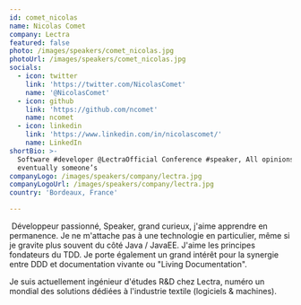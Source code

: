 ```yaml
---
id: comet_nicolas
name: Nicolas Comet
company: Lectra
featured: false
photo: /images/speakers/comet_nicolas.jpg
photoUrl: /images/speakers/comet_nicolas.jpg
socials:
  - icon: twitter
    link: 'https://twitter.com/NicolasComet'
    name: '@NicolasComet'
  - icon: github
    link: 'https://github.com/ncomet'
    name: ncomet
  - icon: linkedin
    link: 'https://www.linkedin.com/in/nicolascomet/'
    name: LinkedIn
shortBio: >-
  Software #developer @LectraOfficial Conference #speaker, All opinions are
  eventually someone’s
companyLogo: /images/speakers/company/lectra.jpg
companyLogoUrl: /images/speakers/company/lectra.jpg
country: 'Bordeaux, France'

---
```


​
Développeur passionné, Speaker, grand curieux, j'aime apprendre en permanence. Je ne m'attache pas à une technologie en particulier, même si je gravite plus souvent du côté Java / JavaEE. J'aime les principes fondateurs du TDD. Je porte également un grand intérêt pour la synergie entre DDD et documentation vivante ou "Living Documentation". 

Je suis actuellement ingénieur d'études R&D chez Lectra, numéro un mondial des solutions dédiées à l'industrie textile (logiciels & machines).
